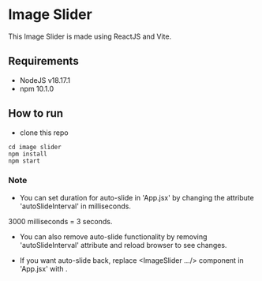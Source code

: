 # Image Slider

This Image Slider is made using ReactJS and Vite.

## Requirements

- NodeJS v18.17.1
- npm 10.1.0

## How to run

- clone this repo

```shell
cd image slider
npm install
npm start
```

### Note

- You can set duration for auto-slide in 'App.jsx' by changing the attribute 'autoSlideInterval' in milliseconds.

3000 milliseconds = 3 seconds.

- You can also remove auto-slide functionality by removing 'autoSlideInterval' attribute and reload browser to see changes.

- If you want auto-slide back, replace <ImageSlider .../> component in 'App.jsx' with <ImageSlider sliderImages={sliderImages} autoSlideInterval={3000} />.